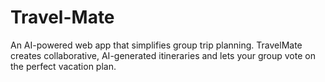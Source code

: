 # Travel-Mate
An AI-powered web app that simplifies group trip planning. TravelMate creates collaborative, AI-generated itineraries and lets your group vote on the perfect vacation plan.
